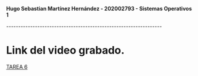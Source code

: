 ﻿**Hugo Sebastian Martínez Hernández -
202002793 -
Sistemas Operativos 1**

--\---------------------------------------------------------------
# Link del video grabado.
[TAREA 6](https://drive.google.com/file/d/1nFiDllAHPBPrgbO9W3Fk_jykBg8uonWx/view?usp=sharing)